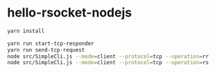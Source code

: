 # hello-rsocket-nodejs

```bash
yarn install

yarn run start-tcp-responder
yarn run send-tcp-request
node src/SimpleCli.js --mode=client --protocol=tcp --operation=rr
node src/SimpleCli.js --mode=client --protocol=tcp --operation=rs
```





 
